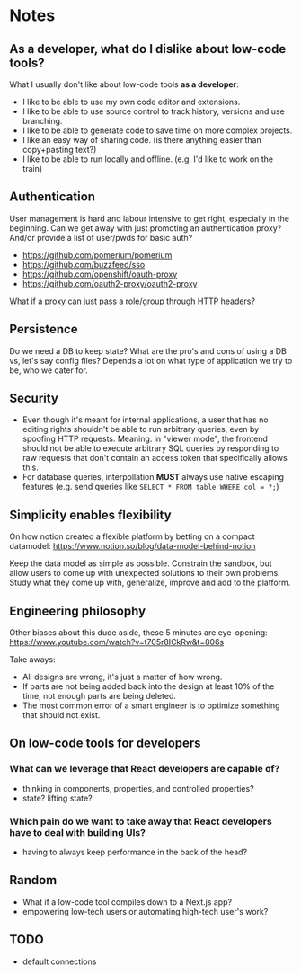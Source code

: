 # Notes

## As a developer, what do I dislike about low-code tools?

What I usually don't like about low-code tools **as a developer**:

- I like to be able to use my own code editor and extensions.
- I like to be able to use source control to track history, versions and use branching.
- I like to be able to generate code to save time on more complex projects.
- I like an easy way of sharing code. (is there anything easier than copy+pasting text?)
- I like to be able to run locally and offline. (e.g. I'd like to work on the train)

## Authentication

User management is hard and labour intensive to get right, especially in the beginning. Can we get away with just promoting an authentication proxy? And/or provide a list of user/pwds for basic auth?

- https://github.com/pomerium/pomerium
- https://github.com/buzzfeed/sso
- https://github.com/openshift/oauth-proxy
- https://github.com/oauth2-proxy/oauth2-proxy

What if a proxy can just pass a role/group through HTTP headers?

## Persistence

Do we need a DB to keep state? What are the pro's and cons of using a DB vs, let's say config files? Depends a lot on what type of application we try to be, who we cater for.

## Security

- Even though it's meant for internal applications, a user that has no editing rights shouldn't be able to run arbitrary queries, even by spoofing HTTP requests. Meaning: in "viewer mode", the frontend should not be able to execute arbitrary SQL queries by responding to raw requests that don't contain an access token that specifically allows this.
- For database queries, interpollation **MUST** always use native escaping features (e.g. send queries like `SELECT * FROM table WHERE col = ?;`)

## Simplicity enables flexibility

On how notion created a flexible platform by betting on a compact datamodel: https://www.notion.so/blog/data-model-behind-notion

Keep the data model as simple as possible. Constrain the sandbox, but allow users to come up with unexpected solutions to their own problems. Study what they come up with, generalize, improve and add to the platform.

## Engineering philosophy

Other biases about this dude aside, these 5 minutes are eye-opening: https://www.youtube.com/watch?v=t705r8ICkRw&t=806s

Take aways:

- All designs are wrong, it's just a matter of how wrong.
- If parts are not being added back into the design at least 10% of the time, not enough parts are being deleted.
- The most common error of a smart engineer is to optimize something that should not exist.

## On low-code tools for developers

### What can we leverage that React developers are capable of?

- thinking in components, properties, and controlled properties?
- state? lifting state?

### Which pain do we want to take away that React developers have to deal with building UIs?

- having to always keep performance in the back of the head?

## Random

- What if a low-code tool compiles down to a Next.js app?
- empowering low-tech users or automating high-tech user's work?

## TODO

- default connections
